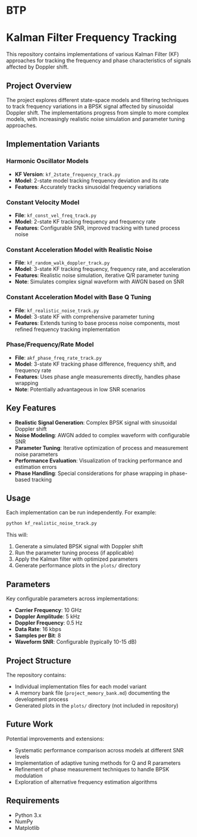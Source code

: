 # BTP
# Kalman Filter Frequency Tracking

This repository contains implementations of various Kalman Filter (KF) approaches for tracking the frequency and phase characteristics of signals affected by Doppler shift.

## Project Overview

The project explores different state-space models and filtering techniques to track frequency variations in a BPSK signal affected by sinusoidal Doppler shift. The implementations progress from simple to more complex models, with increasingly realistic noise simulation and parameter tuning approaches.

## Implementation Variants

### Harmonic Oscillator Models
- **KF Version**: `kf_2state_frequency_track.py`
- **Model**: 2-state model tracking frequency deviation and its rate
- **Features**: Accurately tracks sinusoidal frequency variations

### Constant Velocity Model
- **File**: `kf_const_vel_freq_track.py`
- **Model**: 2-state KF tracking frequency and frequency rate
- **Features**: Configurable SNR, improved tracking with tuned process noise

### Constant Acceleration Model with Realistic Noise
- **File**: `kf_random_walk_doppler_track.py` 
- **Model**: 3-state KF tracking frequency, frequency rate, and acceleration
- **Features**: Realistic noise simulation, iterative Q/R parameter tuning
- **Note**: Simulates complex signal waveform with AWGN based on SNR

### Constant Acceleration Model with Base Q Tuning
- **File**: `kf_realistic_noise_track.py`
- **Model**: 3-state KF with comprehensive parameter tuning
- **Features**: Extends tuning to base process noise components, most refined frequency tracking implementation

### Phase/Frequency/Rate Model
- **File**: `akf_phase_freq_rate_track.py`
- **Model**: 3-state KF tracking phase difference, frequency shift, and frequency rate
- **Features**: Uses phase angle measurements directly, handles phase wrapping
- **Note**: Potentially advantageous in low SNR scenarios

## Key Features

- **Realistic Signal Generation**: Complex BPSK signal with sinusoidal Doppler shift
- **Noise Modeling**: AWGN added to complex waveform with configurable SNR
- **Parameter Tuning**: Iterative optimization of process and measurement noise parameters
- **Performance Evaluation**: Visualization of tracking performance and estimation errors
- **Phase Handling**: Special considerations for phase wrapping in phase-based tracking

## Usage

Each implementation can be run independently. For example:

```bash
python kf_realistic_noise_track.py
```

This will:
1. Generate a simulated BPSK signal with Doppler shift
2. Run the parameter tuning process (if applicable)
3. Apply the Kalman filter with optimized parameters
4. Generate performance plots in the `plots/` directory

## Parameters

Key configurable parameters across implementations:

- **Carrier Frequency**: 10 GHz
- **Doppler Amplitude**: 5 kHz
- **Doppler Frequency**: 0.5 Hz
- **Data Rate**: 16 kbps
- **Samples per Bit**: 8
- **Waveform SNR**: Configurable (typically 10-15 dB)

## Project Structure

The repository contains:
- Individual implementation files for each model variant
- A memory bank file (`project_memory_bank.md`) documenting the development process
- Generated plots in the `plots/` directory (not included in repository)

## Future Work

Potential improvements and extensions:
- Systematic performance comparison across models at different SNR levels
- Implementation of adaptive tuning methods for Q and R parameters
- Refinement of phase measurement techniques to handle BPSK modulation
- Exploration of alternative frequency estimation algorithms

## Requirements

- Python 3.x
- NumPy
- Matplotlib
